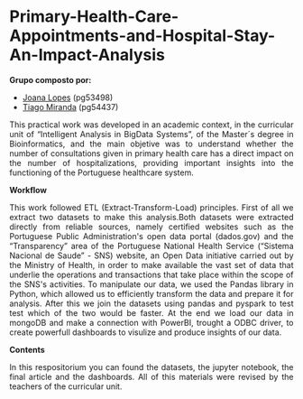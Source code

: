 # Primary-Health-Care-Appointments-and-Hospital-Stay-An-Impact-Analysis

**Grupo composto por:**
- [Joana Lopes](https://github.com/joanalopes0711) (pg53498)
- [Tiago Miranda](https://github.com/tiagomiranda24) (pg54437)

<div align="justify">
This practical work was developed in an academic context, in the curricular unit of “Intelligent Analysis in BigData Systems”, of the Master´s degree in Bioinformatics, and the main objetive was to understand whether the number of consultations given in primary health care has a direct impact on the number of hospitalizations, providing important insights into the functioning of the Portuguese healthcare system.

**Workflow**

This work followed ETL (Extract-Transform-Load) principles. First of all we extract two datasets to make this analysis.Both datasets were extracted directly from reliable sources, namely certified websites such as the Portuguese Public Administration's open data portal (dados.gov) and 
the “Transparency” area of the Portuguese National Health Service (“Sistema Nacional de Saude” - SNS) website, an Open Data initiative carried out by the Ministry of Health, in order to make available the vast set of data that underlie the operations and transactions that take place within the scope of the SNS's activities. 
To manipulate our data, we used the Pandas library in Python, which allowed us to efficiently transform the data and prepare it for analysis. After this we join the datasets using pandas and pyspark to test test which of the two would be faster.
At the end we load our data in mongoDB and make a connection with PowerBI, trought a ODBC driver, to create powerfull dashboards to visulize and produce insights of our data.

**Contents**

In this respositorium you can found the datasets, the jupyter notebook, the final article and the dashboards. All of this materials were revised by the teachers of the curricular unit.
</div>

